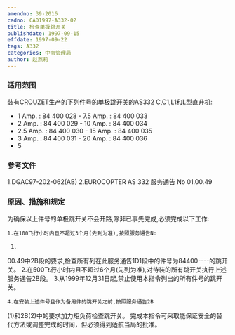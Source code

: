 ```yaml
---
amendno: 39-2016
cadno: CAD1997-A332-02
title: 检查单极跳开关
publishdate: 1997-09-15
effdate: 1997-09-22
tags: A332
categories: 中南管理局
author: 赵燕莉
---
```


### 适用范围 
装有CROUZET生产的下列件号的单极跳开关的AS332 C,C1,L1和L型直升机:
- 1 Amp. : 84 400 028 - 7.5 Amp. : 84 400 033
- 2 Amp. : 84 400 029 - 10  Amp. : 84 400 034
- 2.5 Amp. : 84 400 030 - 15  Amp. : 84 400 035
- 3 Amp. : 84 400 031 - 20  Amp. : 84 400 036
- 5

### 参考文件
1.DGAC97-202-062(AB) 
    2.EUROCOPTER AS 332 服务通告 No 01.00.49 

### 原因、措施和规定 
为确保以上件号的单极跳开关不会开路,除非已事先完成,必须完成以下工作: 
  
    1.在100飞行小时内且不超过3个月(先到为准),按照服务通告No
01.
00.49中2B段的要求,检查所有列在此服务通告1D1段中的件号为84400----的跳开关。 
    2.在500飞行小时内且不超过6个月(先到为准),对待装的所有跳开关执行上述服务通告2B段。 
    3.从1999年12月31日起,禁止使用本指令列出的所有件号的跳开关。 

    4.在安装上述件号且作为备用件的跳开关之前,按照服务通告2B
(1)和2B(2)中的要求加力矩负荷检查跳开关。 
完成本指令可采取能保证安全的替代方法或调整完成的时间，但必须得到适航当局的批准。
